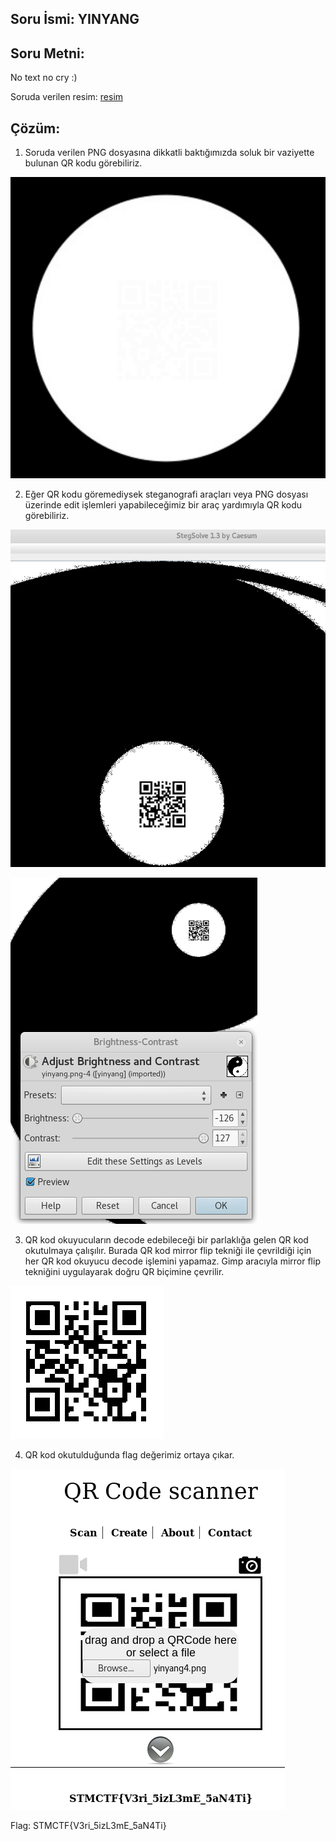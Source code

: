 ## Soru İsmi: YINYANG
## Soru Metni: 
No text no cry :)

Soruda verilen resim: [resim](yinyang.png)

## Çözüm: 

1. Soruda verilen PNG dosyasına dikkatli baktığımızda soluk bir vaziyette bulunan QR kodu görebiliriz. 

![Preview](s1.png)

2. Eğer QR kodu göremediysek steganografi araçları veya  PNG dosyası üzerinde edit işlemleri yapabileceğimiz bir araç yardımıyla QR kodu görebiliriz. 

![Preview](s2.png)

![Preview](s3.png)

3. QR kod okuyucuların decode edebileceği bir parlaklığa gelen QR kod okutulmaya çalışılır. Burada QR kod mirror flip tekniği ile çevrildiği için her QR kod okuyucu decode işlemini yapamaz. 
Gimp aracıyla mirror flip tekniğini uygulayarak doğru QR biçimine çevrilir.

![Preview](s4.png)

4. QR kod okutulduğunda flag değerimiz ortaya çıkar.

![Preview](s5.png)

Flag: STMCTF{V3ri_5izL3mE_5aN4Ti}
